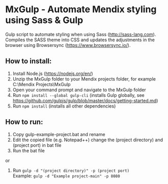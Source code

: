 # MxGulp - Automate Mendix styling using Sass & Gulp
Gulp script to automate styling when using Sass (http://sass-lang.com). Compiles the SASS theme into CSS and updates the adjustments in the browser using Browsersync (https://www.browsersync.io/).

## How to install:  
  
1) Install Node.js (https://nodejs.org/en/)  
2) Unzip the MxGulp folder to your Mendix projects folder, for example C:\Mendix Projects\MxGulp  
3) Open your command prompt and navigate to the MxGulp folder  
4) Run ```npm install --global gulp-cli``` (installs Gulp globally, see https://github.com/gulpjs/gulp/blob/master/docs/getting-started.md)  
5) Run ```npm install``` (installs all other dependencies)  
  
## How to run:  
1) Copy gulp-example-project.bat and rename  
2) Edit the copied file (e.g. Notepad++) change the (project directory) and (project port) in bat file  
3) Run the bat file  
  
or
  
1) Run ```gulp -d "(project directory)" -p (project port)```  
      Example: ```gulp -d "Example project-main" -p 8080```
